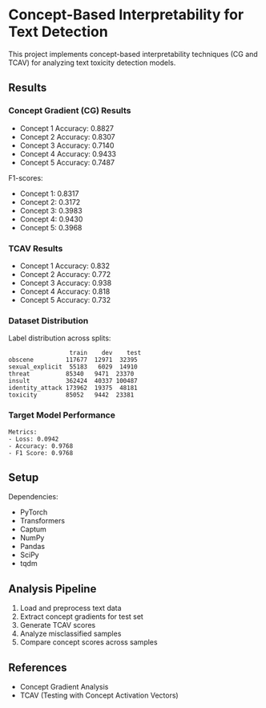 # Concept-Based Interpretability for Text Detection

This project implements concept-based interpretability techniques (CG and TCAV) for analyzing text toxicity detection models.

## Results

### Concept Gradient (CG) Results
- Concept 1 Accuracy: 0.8827
- Concept 2 Accuracy: 0.8307 
- Concept 3 Accuracy: 0.7140
- Concept 4 Accuracy: 0.9433
- Concept 5 Accuracy: 0.7487

F1-scores:
- Concept 1: 0.8317
- Concept 2: 0.3172
- Concept 3: 0.3983
- Concept 4: 0.9430
- Concept 5: 0.3968

### TCAV Results
- Concept 1 Accuracy: 0.832
- Concept 2 Accuracy: 0.772
- Concept 3 Accuracy: 0.938
- Concept 4 Accuracy: 0.818
- Concept 5 Accuracy: 0.732

### Dataset Distribution
Label distribution across splits:
```
                 train    dev    test
obscene         117677  12971  32395
sexual_explicit  55183   6029  14910
threat          85340   9471  23370
insult          362424  40337 100487
identity_attack 173962  19375  48181
toxicity        85052   9442  23381
```

### Target Model Performance
```
Metrics:
- Loss: 0.0942
- Accuracy: 0.9768
- F1 Score: 0.9768
```

## Setup

Dependencies:
- PyTorch
- Transformers
- Captum
- NumPy
- Pandas
- SciPy
- tqdm


## Analysis Pipeline
1. Load and preprocess text data
2. Extract concept gradients for test set
3. Generate TCAV scores
4. Analyze misclassified samples 
5. Compare concept scores across samples

## References
- Concept Gradient Analysis
- TCAV (Testing with Concept Activation Vectors)
